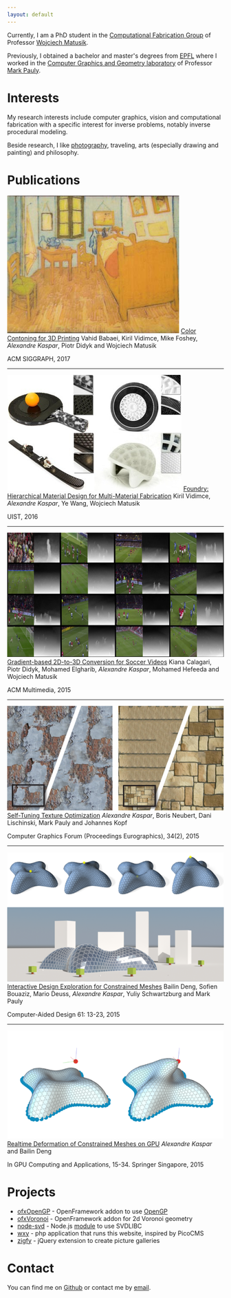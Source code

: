 ```yaml
---
layout: default
---
```

Currently, I am a PhD student in the [Computational Fabrication Group](http://cfg.mit.edu)
of Professor [Wojciech Matusik](http://people.csail.mit.edu/wojciech/).

Previously, I obtained a bachelor and master's degrees from [EPFL](http://www.epfl.ch) where I worked in the [Computer Graphics and Geometry laboratory](http://lgg.epfl.ch/) of Professor [Mark Pauly](http://lgg.epfl.ch/people.php).

# Interests

My research interests include computer graphics, vision and computational fabrication
with a specific interest for inverse problems, notably inverse procedural modeling.

Beside research, I like [photography](/photos), traveling, arts (especially drawing and painting) and philosophy.

# Publications

![](publications/color-contoning/ccf3.jpg)
[Color Contoning for 3D Printing](publications/color-contoning)
Vahid Babaei, Kiril Vidimce, Mike Foshey, *Alexandre Kaspar*, Piotr Didyk and Wojciech Matusik

ACM SIGGRAPH, 2017

---

![](publications/foundry/highlight.jpg)
[Foundry: Hierarchical Material Design for Multi-Material Fabrication](publications/foundry)
Kiril Vidimce, *Alexandre Kaspar*, Ye Wang, Wojciech Matusik

UIST, 2016

---

![](publications/gradient-based-2d3d/highlight.jpg)
[Gradient-based 2D-to-3D Conversion for Soccer Videos](publications/gradient-based-2d3d)
Kiana Calagari, Piotr Didyk, Mohamed Elgharib, *Alexandre Kaspar*, Mohamed Hefeeda and Wojciech Matusik

ACM Multimedia, 2015

---

![](publications/self-tuning-texture-optimization/highlight.jpg)
[Self-Tuning Texture Optimization](publications/self-tuning-texture-optimization)
*Alexandre Kaspar*, Boris Neubert, Dani Lischinski, Mark Pauly and Johannes Kopf

Computer Graphics Forum (Proceedings Eurographics), 34(2), 2015

---

![](publications/interactive-design-exploration/highlight.png)
[Interactive Design Exploration for Constrained Meshes](publications/interactive-design-exploration)
Bailin Deng, Sofien Bouaziz, Mario Deuss, *Alexandre Kaspar*, Yuliy Schwartzburg and Mark Pauly

Computer-Aided Design 61: 13-23, 2015

---

![](publications/rtime-deform-constrained-meshes/highlight.png)
[Realtime Deformation of Constrained Meshes on GPU](publications/rtime-deform-constrained-meshes)
*Alexandre Kaspar* and Bailin Deng

In GPU Computing and Applications, 15-34. Springer Singapore, 2015

# Projects

* [ofxOpenGP](https://github.com/xionluhnis/ofxOpenGP) - OpenFramework addon to use [OpenGP](https://github.com/OpenGP/OpenGP)
* [ofxVoronoi](https://github.com/xionluhnis/ofxVoronoi2D) - OpenFramework addon for 2d Voronoi geometry
* [node-svd](https://github.com/xionluhnis/node-svd) - Node.js [module](https://www.npmjs.com/package/node-svd) to use SVDLIBC
* [wxy](https://github.com/xionluhnis/wxy) - php application that runs this website, inspired by PicoCMS
* [zigfy](https://github.com/xionluhnis/zigfy) - jQuery extension to create picture galleries

# Contact
You can find me on [Github](http://github.com/xionluhnis)
or contact me by [email](http://www.google.com/recaptcha/mailhide/d?k=015RF3Lqoos53rsVHk93ss0g==&c=nNtnkzad2CLNJ9AGbEUs5Q==).

